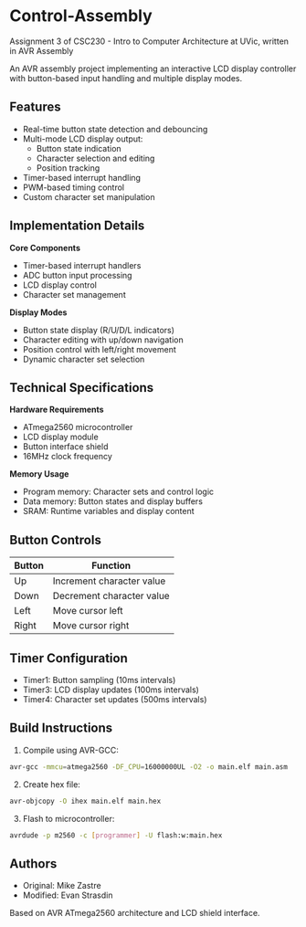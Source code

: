# Control-Assembly

Assignment 3 of CSC230 - Intro to Computer Architecture at UVic, written in AVR Assembly

An AVR assembly project implementing an interactive LCD display controller with button-based input handling and multiple display modes.

## Features

- Real-time button state detection and debouncing
- Multi-mode LCD display output:
  - Button state indication
  - Character selection and editing
  - Position tracking
- Timer-based interrupt handling
- PWM-based timing control
- Custom character set manipulation

## Implementation Details

**Core Components**
- Timer-based interrupt handlers
- ADC button input processing
- LCD display control
- Character set management

**Display Modes**
- Button state display (R/U/D/L indicators)
- Character editing with up/down navigation
- Position control with left/right movement
- Dynamic character set selection

## Technical Specifications

**Hardware Requirements**
- ATmega2560 microcontroller
- LCD display module
- Button interface shield
- 16MHz clock frequency

**Memory Usage**
- Program memory: Character sets and control logic
- Data memory: Button states and display buffers
- SRAM: Runtime variables and display content

## Button Controls

| Button | Function |
|--------|----------|
| Up | Increment character value |
| Down | Decrement character value |
| Left | Move cursor left |
| Right | Move cursor right |

## Timer Configuration

- Timer1: Button sampling (10ms intervals)
- Timer3: LCD display updates (100ms intervals)
- Timer4: Character set updates (500ms intervals)

## Build Instructions

1. Compile using AVR-GCC:
```bash
avr-gcc -mmcu=atmega2560 -DF_CPU=16000000UL -O2 -o main.elf main.asm
```

2. Create hex file:
```bash
avr-objcopy -O ihex main.elf main.hex
```

3. Flash to microcontroller:
```bash
avrdude -p m2560 -c [programmer] -U flash:w:main.hex
```

## Authors

- Original: Mike Zastre
- Modified: Evan Strasdin

Based on AVR ATmega2560 architecture and LCD shield interface.
